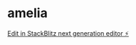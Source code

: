 # amelia

[Edit in StackBlitz next generation editor ⚡️](https://stackblitz.com/~/github.com/dzinesco/amelia)